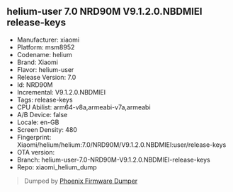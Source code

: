 ## helium-user 7.0 NRD90M V9.1.2.0.NBDMIEI release-keys
- Manufacturer: xiaomi
- Platform: msm8952
- Codename: helium
- Brand: Xiaomi
- Flavor: helium-user
- Release Version: 7.0
- Id: NRD90M
- Incremental: V9.1.2.0.NBDMIEI
- Tags: release-keys
- CPU Abilist: arm64-v8a,armeabi-v7a,armeabi
- A/B Device: false
- Locale: en-GB
- Screen Density: 480
- Fingerprint: Xiaomi/helium/helium:7.0/NRD90M/V9.1.2.0.NBDMIEI:user/release-keys
- OTA version: 
- Branch: helium-user-7.0-NRD90M-V9.1.2.0.NBDMIEI-release-keys
- Repo: xiaomi_helium_dump


>Dumped by [Phoenix Firmware Dumper](https://github.com/DroidDumps/phoenix_firmware_dumper)
